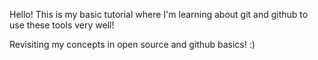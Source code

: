Hello!
This is my basic tutorial where I'm learning about git and github to use these tools very well!

Revisiting my concepts in open source and github basics! 
:)
